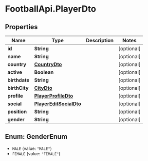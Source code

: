 # FootballApi.PlayerDto

## Properties
Name | Type | Description | Notes
------------ | ------------- | ------------- | -------------
**id** | **String** |  | [optional] 
**name** | **String** |  | [optional] 
**country** | [**CountryDto**](CountryDto.md) |  | [optional] 
**active** | **Boolean** |  | [optional] 
**birthdate** | **String** |  | [optional] 
**birthCity** | [**CityDto**](CityDto.md) |  | [optional] 
**profile** | [**PlayerProfileDto**](PlayerProfileDto.md) |  | [optional] 
**social** | [**PlayerEditSocialDto**](PlayerEditSocialDto.md) |  | [optional] 
**position** | **String** |  | [optional] 
**gender** | **String** |  | [optional] 

<a name="GenderEnum"></a>
## Enum: GenderEnum

* `MALE` (value: `"MALE"`)
* `FEMALE` (value: `"FEMALE"`)

